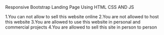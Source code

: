 Responsive Bootstrap Landing Page 
Using HTML CSS AND JS 

1.You can not allow to sell this website online
2.You are not allowed to host this website
3.You are allowed to use this website in personal and commercial projects
4.You are allowed to sell this site in person to person